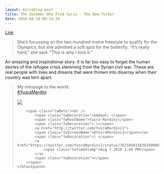 ```yaml
---
layout: microblog-post
title: The Swimmer Who Fled Syria - The New Yorker
date: 2016-08-10 08:14:34
---
```

[Link](http://www.newyorker.com/news/sporting-scene/the-swimmer-who-fled-syria)

> She’s focussing on the two-hundred-metre freestyle to qualify for the Olympics, but she admitted a soft spot for the butterfly. “It’s really hard,” she said. “This is why I love it.”

An amazing and inspirational story. It is far too easy to forget the human stories of the refugee crisis stemming from the Syrian civil war. These are real people with lives and dreams that were thrown into disarray when their country was torn apart. 

<div class="bbpBox" id="t762349931638190080">
	<blockquote>
		<span class="twContent">My message to the world.<br />
            <a href="http://twitter.com/search/%23YusraMardini">#YusraMardini</a> 
            <br />
            <br />
            <a href="http://pbs.twimg.com/media/CpRpN04XgAAcKfU.jpg:large">
                <img src="http://pbs.twimg.com/media/CpRpN04XgAAcKfU.jpg:small">    
            </a>
		</span>
		
		<span class="twMeta"><br />
            <span class="twDecoration">&mdash; </span>
            <span class="twRealName">Yusra Mardini</span>
            <span class="twDecoration"> (</span>
            <a href="http://twitter.com/YusraMardini1">
            <span class="twScreenName">@YusraMardini1</span></a>
            <span class="twDecoration">) </span>
            <a href="https://twitter.com/YusraMardini1/status/762349931638190080">
                <span class="twTimeStamp">Aug 7 2016 1:09 PM</span>
            </a>
            <span class="twDecoration"></span>
		</span> 
	</blockquote>
</div>


